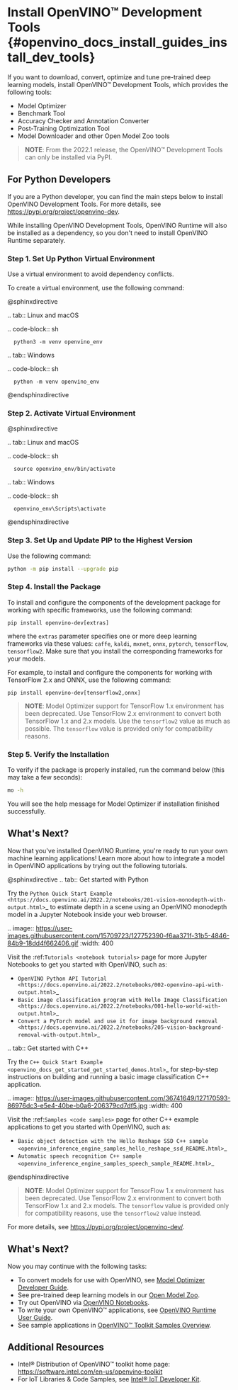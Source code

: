 # Install OpenVINO™ Development Tools {#openvino_docs_install_guides_install_dev_tools}

If you want to download, convert, optimize and tune pre-trained deep learning models, install OpenVINO™ Development Tools, which provides the following tools:

* Model Optimizer
* Benchmark Tool
* Accuracy Checker and Annotation Converter
* Post-Training Optimization Tool
* Model Downloader and other Open Model Zoo tools

> **NOTE**: From the 2022.1 release, the OpenVINO™ Development Tools can only be installed via PyPI.

<a name="python-developers"></a>

## For Python Developers
If you are a Python developer, you can find the main steps below to install OpenVINO Development Tools. For more details, see <https://pypi.org/project/openvino-dev>.



While installing OpenVINO Development Tools, OpenVINO Runtime will also be installed as a dependency, so you don't need to install OpenVINO Runtime separately.

### Step 1. Set Up Python Virtual Environment

Use a virtual environment to avoid dependency conflicts.

To create a virtual environment, use the following command:

@sphinxdirective

.. tab:: Linux and macOS

   .. code-block:: sh

      python3 -m venv openvino_env

.. tab:: Windows

   .. code-block:: sh

      python -m venv openvino_env


@endsphinxdirective


### Step 2. Activate Virtual Environment

@sphinxdirective

.. tab:: Linux and macOS

   .. code-block:: sh

      source openvino_env/bin/activate

.. tab:: Windows

   .. code-block:: sh

      openvino_env\Scripts\activate


@endsphinxdirective


### Step 3. Set Up and Update PIP to the Highest Version

Use the following command:
```sh
python -m pip install --upgrade pip
```

### Step 4. Install the Package

To install and configure the components of the development package for working with specific frameworks, use the following command:
```
pip install openvino-dev[extras]
```
where the `extras` parameter specifies one or more deep learning frameworks via these values: `caffe`, `kaldi`, `mxnet`, `onnx`, `pytorch`, `tensorflow`, `tensorflow2`. Make sure that you install the corresponding frameworks for your models.

For example, to install and configure the components for working with TensorFlow 2.x and ONNX, use the following command:
```
pip install openvino-dev[tensorflow2,onnx]
```

> **NOTE**: Model Optimizer support for TensorFlow 1.x environment has been deprecated. Use TensorFlow 2.x environment to convert both TensorFlow 1.x and 2.x models. Use the `tensorflow2` value as much as possible. The `tensorflow` value is provided only for compatibility reasons.


### Step 5. Verify the Installation

To verify if the package is properly installed, run the command below (this may take a few seconds):
```sh
mo -h
```
You will see the help message for Model Optimizer if installation finished successfully.



## <a name="get-started"></a>What's Next?
Now that you've installed OpenVINO Runtime, you're ready to run your own machine learning applications! Learn more about how to integrate a model in OpenVINO applications by trying out the following tutorials.

@sphinxdirective
.. tab:: Get started with Python

   Try the `Python Quick Start Example <https://docs.openvino.ai/2022.2/notebooks/201-vision-monodepth-with-output.html>`_ to estimate depth in a scene using an OpenVINO monodepth model in a Jupyter Notebook inside your web browser.
   
   .. image:: https://user-images.githubusercontent.com/15709723/127752390-f6aa371f-31b5-4846-84b9-18dd4f662406.gif
      :width: 400

   Visit the :ref:`Tutorials <notebook tutorials>` page for more Jupyter Notebooks to get you started with OpenVINO, such as:
   
   * `OpenVINO Python API Tutorial <https://docs.openvino.ai/2022.2/notebooks/002-openvino-api-with-output.html>`_
   * `Basic image classification program with Hello Image Classification <https://docs.openvino.ai/2022.2/notebooks/001-hello-world-with-output.html>`_
   * `Convert a PyTorch model and use it for image background removal <https://docs.openvino.ai/2022.2/notebooks/205-vision-background-removal-with-output.html>`_

.. tab:: Get started with C++

   Try the `C++ Quick Start Example <openvino_docs_get_started_get_started_demos.html>`_ for step-by-step instructions on building and running a basic image classification C++ application.
   
   .. image:: https://user-images.githubusercontent.com/36741649/127170593-86976dc3-e5e4-40be-b0a6-206379cd7df5.jpg
      :width: 400

   Visit the :ref:`Samples <code samples>` page for other C++ example applications to get you started with OpenVINO, such as:
   
   * `Basic object detection with the Hello Reshape SSD C++ sample <openvino_inference_engine_samples_hello_reshape_ssd_README.html>`_
   * `Automatic speech recognition C++ sample <openvino_inference_engine_samples_speech_sample_README.html>`_

@endsphinxdirective

> **NOTE**: Model Optimizer support for TensorFlow 1.x environment has been deprecated. Use TensorFlow 2.x environment to convert both TensorFlow 1.x and 2.x models. The `tensorflow` value is provided only for compatibility reasons, use the `tensorflow2` value instead.

For more details, see <https://pypi.org/project/openvino-dev/>.

## What's Next?

Now you may continue with the following tasks:

* To convert models for use with OpenVINO, see [Model Optimizer Developer Guide](../MO_DG/Deep_Learning_Model_Optimizer_DevGuide.md).
* See pre-trained deep learning models in our [Open Model Zoo](../model_zoo.md).
* Try out OpenVINO via [OpenVINO Notebooks](https://docs.openvino.ai/latest/notebooks/notebooks.html).
* To write your own OpenVINO™ applications, see [OpenVINO Runtime User Guide](../OV_Runtime_UG/openvino_intro.md).
* See sample applications in [OpenVINO™ Toolkit Samples Overview](../OV_Runtime_UG/Samples_Overview.md).

## Additional Resources

- Intel® Distribution of OpenVINO™ toolkit home page: <https://software.intel.com/en-us/openvino-toolkit>
- For IoT Libraries & Code Samples, see [Intel® IoT Developer Kit](https://github.com/intel-iot-devkit).
